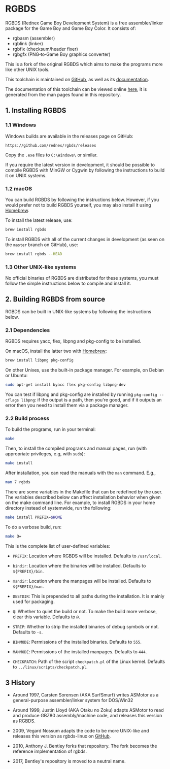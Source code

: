 # RGBDS

RGBDS (Rednex Game Boy Development System) is a free assembler/linker package
for the Game Boy and Game Boy Color. It consists of:

  - rgbasm  (assembler)
  - rgblink (linker)
  - rgbfix  (checksum/header fixer)
  - rgbgfx  (PNG‐to‐Game Boy graphics converter)

This is a fork of the original RGBDS which aims to make the programs more like
other UNIX tools.

This toolchain is maintained on [GitHub](https://github.com/rednex/rgbds), as
well as its [documentation](https://github.com/rednex/rednex.github.io).

The documentation of this toolchain can be viewed online
[here](https://rednex.github.io/), it is generated from the man pages found in
this repository.

## 1. Installing RGBDS

### 1.1 Windows

Windows builds are available in the releases page on GitHub:

    https://github.com/rednex/rgbds/releases

Copy the `.exe` files to `C:\Windows\` or similar.

If you require the latest version in development, it should be possible to
compile RGBDS with MinGW or Cygwin by following the instructions to build it
on UNIX systems.

### 1.2 macOS

You can build RGBDS by following the instructions below. However, if you would
prefer not to build RGBDS yourself, you may also install it using
[Homebrew](http://brew.sh/).

To install the latest release, use:

```sh
brew install rgbds
```

To install RGBDS with all of the current changes in development (as seen on the
`master` branch on GitHub), use:

```sh
brew install rgbds --HEAD
```

### 1.3 Other UNIX-like systems

No official binaries of RGBDS are distributed for these systems, you must follow
the simple instructions below to compile and install it.


## 2. Building RGBDS from source

RGBDS can be built in UNIX-like systems by following the instructions below.

### 2.1 Dependencies

RGBDS requires yacc, flex, libpng and pkg-config to be installed.

On macOS, install the latter two with [Homebrew](http://brew.sh/):

```sh
brew install libpng pkg-config
```

On other Unixes, use the built-in package manager. For example, on Debian or
Ubuntu:

```sh
sudo apt-get install byacc flex pkg-config libpng-dev
```

You can test if libpng and pkg-config are installed by running
`pkg-config --cflags libpng`: if the output is a path, then you're good, and if
it outputs an error then you need to install them via a package manager.

### 2.2 Build process

To build the programs, run in your terminal:

```sh
make
```

Then, to install the compiled programs and manual pages, run (with appropriate
privileges, e.g, with `sudo`):


```sh
make install
```

After installation, you can read the manuals with the `man` command. E.g.,

```sh
man 7 rgbds
```

There are some variables in the Makefile that can be redefined by the user. The
variables described below can affect installation behavior when given on the
make command line. For example, to install RGBDS in your home directory instead
of systemwide, run the following:

```sh
make install PREFIX=$HOME
```

To do a verbose build, run:

```sh
make Q=
```

This is the complete list of user-defined variables:

- `PREFIX`: Location where RGBDS will be installed. Defaults to `/usr/local`.

- `bindir`: Location where the binaries will be installed. Defaults to
  `${PREFIX}/bin`.

- `mandir`: Location where the manpages will be installed. Defaults to
  `${PREFIX}/man`.

- `DESTDIR`: This is prepended to all paths during the installation. It is
  mainly used for packaging.

- `Q`: Whether to quiet the build or not. To make the build more verbose, clear
  this variable. Defaults to `@`.

- `STRIP`: Whether to strip the installed binaries of debug symbols or not.
  Defaults to `-s`.

- `BINMODE`: Permissions of the installed binaries. Defaults to `555`.

- `MANMODE`: Permissions of the installed manpages. Defaults to `444`.

- `CHECKPATCH`: Path of the script `checkpatch.pl` of the Linux kernel. Defaults
  to `../linux/scripts/checkpatch.pl`.

## 3 History

- Around 1997, Carsten Sorensen (AKA SurfSmurf) writes ASMotor as a
  general-purpose assembler/linker system for DOS/Win32

- Around 1999, Justin Lloyd (AKA Otaku no Zoku) adapts ASMotor to read and
  produce GBZ80 assembly/machine code, and releases this version as RGBDS.

- 2009, Vegard Nossum adapts the code to be more UNIX-like and releases this
  version as rgbds-linux on [GitHub](https://github.com/vegard/rgbds-linux).

- 2010, Anthony J. Bentley forks that repository. The fork becomes the reference
  implementation of rgbds.

- 2017, Bentley's repository is moved to a neutral name.
